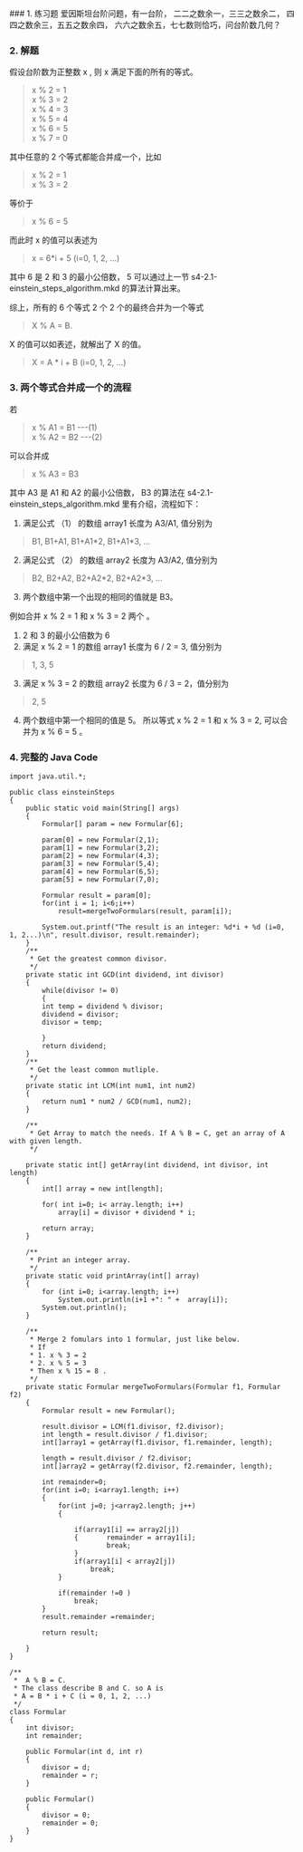 <meta http-equiv='Content-Type' content='text/html; charset=utf-8' />
### 1. 练习题
爱因斯坦台阶问题，有一台阶，  
二二之数余一，三三之数余二，  
四四之数余三，五五之数余四，  
六六之数余五，七七数则恰巧，问台阶数几何？

### 2. 解题
假设台阶数为正整数 x , 则 x 满足下面的所有的等式。
> x % 2 = 1  
x % 3 = 2  
x % 4 = 3 		
x % 5 = 4  
x % 6 = 5 		
x % 7 = 0

其中任意的 2 个等式都能合并成一个，比如
> x % 2 = 1 		
x % 3 = 2

等价于 
> x % 6 = 5

而此时 x 的值可以表述为
> x = 6*i + 5  (i=0, 1, 2, ...)

其中 6 是 2 和 3 的最小公倍数， 5 可以通过上一节 s4-2.1-einstein_steps_algorithm.mkd 的算法计算出来。

综上，所有的 6 个等式 2 个  2 个的最终合并为一个等式
> X % A = B.

X  的值可以如表述，就解出了 X 的值。
>X = A * i + B (i=0, 1, 2, ...)

### 3. 两个等式合并成一个的流程
若
> x % A1 = B1 ---(1)  
> x % A2 = B2 ---(2)

可以合并成 
> x % A3 = B3

其中 A3 是 A1 和 A2 的最小公倍数， B3 的算法在 s4-2.1-einstein_steps_algorithm.mkd 里有介绍，流程如下：

1.  满足公式 （1） 的数组 array1 长度为 A3/A1, 值分别为
> B1, B1+A1, B1+A1\*2, B1+A1\*3, ...

2. 满足公式 （2） 的数组 array2 长度为 A3/A2, 值分别为
> B2, B2+A2, B2+A2\*2, B2+A2\*3, ...

3. 两个数组中第一个出现的相同的值就是 B3。

例如合并 x % 2 = 1 和 x % 3 = 2 两个 。

1. 2 和 3 的最小公倍数为 6
2. 满足 x % 2 = 1 的数组 array1 长度为 6 / 2 = 3, 值分别为
> 1, 3, 5  

3. 满足 x % 3 = 2 的数组 array2 长度为 6 / 3 = 2，值分别为
> 2, 5

4. 两个数组中第一个相同的值是 5。 所以等式 x % 2 = 1 和 x % 3 = 2, 可以合并为 x % 6 = 5 。


### 4. 完整的 Java Code

	import java.util.*;

	public class einsteinSteps
	{
		public static void main(String[] args)
		{
			Formular[] param = new Formular[6];

			param[0] = new Formular(2,1);
			param[1] = new Formular(3,2);
			param[2] = new Formular(4,3);
			param[3] = new Formular(5,4);
			param[4] = new Formular(6,5);
			param[5] = new Formular(7,0);
			
			Formular result = param[0];
			for(int i = 1; i<6;i++)
				result=mergeTwoFormulars(result, param[i]);

			System.out.printf("The result is an integer: %d*i + %d (i=0, 1, 2...)\n", result.divisor, result.remainder);
		}
		/**
		 * Get the greatest common divisor.
		 */
		private static int GCD(int dividend, int divisor)
		{
			while(divisor != 0)
			{
			int temp = dividend % divisor;
			dividend = divisor;
			divisor = temp;

			}
			return dividend;
		}
		/**
		 * Get the least common mutliple.
		 */
		private static int LCM(int num1, int num2)
		{
			return num1 * num2 / GCD(num1, num2);
		}

		/**
		 * Get Array to match the needs. If A % B = C, get an array of A with given length.
		 */
		
		private static int[] getArray(int dividend, int divisor, int length)
		{
			int[] array = new int[length];
			
			for( int i=0; i< array.length; i++)
				array[i] = divisor + dividend * i;

			return array;
		}

		/**
		 * Print an integer array.
		 */
		private static void printArray(int[] array)
		{
			for (int i=0; i<array.length; i++)
				System.out.println(i+1 +": " +  array[i]);
			System.out.println();
		}

		/**
		 * Merge 2 fomulars into 1 formular, just like below.
		 * If 
		 * 1. x % 3 = 2
		 * 2. x % 5 = 3
		 * Then x % 15 = 8 .
		 */
		private static Formular mergeTwoFormulars(Formular f1, Formular f2)
		{
			Formular result = new Formular();

			result.divisor = LCM(f1.divisor, f2.divisor);
			int length = result.divisor / f1.divisor;
			int[]array1 = getArray(f1.divisor, f1.remainder, length);

			length = result.divisor / f2.divisor;
			int[]array2 = getArray(f2.divisor, f2.remainder, length);

			int remainder=0;
			for(int i=0; i<array1.length; i++)
			{
				for(int j=0; j<array2.length; j++)
				{
					
					if(array1[i] == array2[j])
					{		remainder = array1[i];
							break;
					}
					if(array1[i] < array2[j])
						break;
				}

				if(remainder !=0 )
					break;
			}
			result.remainder =remainder;

			return result;
		
		}
	}

	/**
	 *  A % B = C.
	 * The class describe B and C. so A is 
	 * A = B * i + C (i = 0, 1, 2, ...)
	 */
	class Formular
	{
		int divisor;
		int remainder;

		public Formular(int d, int r)
		{
			divisor = d;
			remainder = r;
		}

		public Formular()
		{
			divisor = 0;
			remainder = 0;
		}
	}

